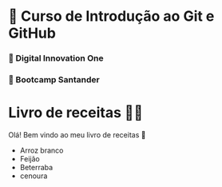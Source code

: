 # :book: Curso de Introdução ao Git e GitHub

### :school: Digital Innovation One 

### :bank: Bootcamp Santander ​





# Livro de receitas :man_cook:

Olá! Bem vindo ao meu livro de receitas :wave:

- Arroz branco
- Feijão
- Beterraba
- cenoura
